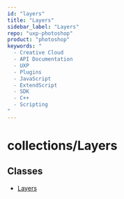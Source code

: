 ```yaml
---
id: "layers"
title: "Layers"
sidebar_label: "Layers"
repo: "uxp-photoshop"
product: "photoshop"
keywords: "
  - Creative Cloud
  - API Documentation
  - UXP
  - Plugins
  - JavaScript
  - ExtendScript
  - SDK
  - C++
  - Scripting
"
---
```


# collections/Layers

## Classes

- [Layers](/ps_reference/classes/layers/)
